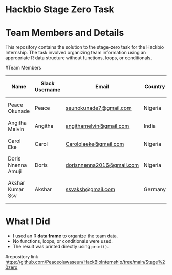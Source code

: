 # Hackbio Stage Zero Task

# Team Members and Details

This repository contains the solution to the stage-zero task for the Hackbio Internship. The task involved organizing team information using an appropriate R data structure without functions, loops, or conditionals.

#Team Members

| Name                  | Slack Username | Email                        | Country  | Discipline                     | Hobby                                | Preferred Programming Language |
|-----------------------|----------------|------------------------------|----------|----------------------------------|---------------------------------------|-------------------------------|
| Peace Okunade         | Peace          | seunokunade7@gmail.com       | Nigeria  | Biomedical Laboratory Science   | Listening to music                    | R                             |
| Angitha Melvin        | Angitha        | angithamelvin@gmail.com      | India    | Data Science                    | Reading and volunteering             | Python                        |
| Carol Eke             | Carol          | Carololaeke@gmail.com        | Nigeria  | Biology                         | Loving God, people, and animation    | Python                        |
| Doris Nnenna Amuji    | Doris          | dorisnnenna2016@gmail.com    | Nigeria  | Biochemistry                    | Traveling                            | R                             |
| Akshar Kumar Ssv      | Akshar         | ssvaksh@gmail.com            | Germany  | Computer Science                | Cooking, traveling, reading books    | Python                        |

# What I Did
- I used an R **data frame** to organize the team data.
- No functions, loops, or conditionals were used.
- The result was printed directly using `print()`.

#repository link
https://github.com/Peaceoluwaseun/HackBioInternship/tree/main/Stage%20zero
